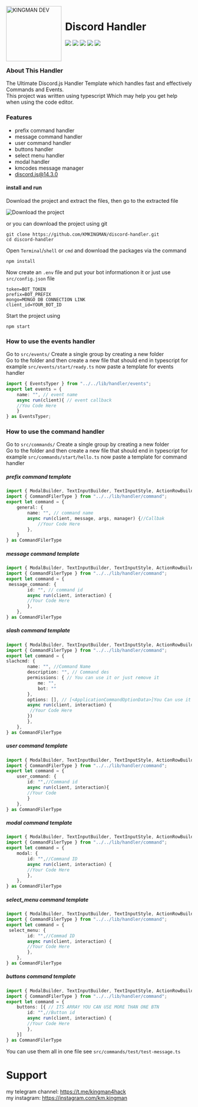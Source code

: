 <img width="150" height="150" align="left" style="float: left; margin: 0 10px 0 0;" alt="KINGMAN DEV" src="https://i.top4top.io/p_1965sxw291.png">  

# Discord Handler

![](https://img.shields.io/github/stars/kmkingman/discord-handler.svg) ![](https://img.shields.io/github/forks/kmkingman/discord-handler.svg) ![](https://img.shields.io/github/tag/kmkingman/discord-handler.svg) ![](https://img.shields.io/github/release/kmkingman/discord-handler.svg) ![](https://img.shields.io/github/issues/kmkingman/discord-handler.svg)

<br>

### About This Handler
The Ultimate Discord.js Handler Template which handles fast and effectively Commands and Events.<br>This project was written using typescript Which may help you get help when using the code editor.


### Features

- prefix command handler
- message command handler
- user command handler
- buttons handler
- select menu handler
- modal handler
- kmcodes message manager
- discord.js@14.3.0

#### install and run

Download the project and extract the files, then go to the extracted file 

![Download the project ](https://media.discordapp.net/attachments/1019677225114664980/1020676747567562824/unknown.png "Download the project ")

or you can download the project using git
```shell
git clone https://github.com/KMKINGMAN/discord-handler.git
cd discord-handler
```
Open `Terminal`/`shell` or `cmd` and download the packages via the command
```shell
npm install
```
Now create an `.env` file and put your bot informationon it or just use `src/config.json` file
```.env
token=BOT_TOKEN
prefix=BOT_PREFIX
mongo=MONGO DB CONNECTION LINK
client_id=YOUR_BOT_ID
```
Start the project using
```shell
npm start
```
### How to use the events handler
Go to `src/events/` Create a single group by creating a new folder <br>
Go to the folder and then create a new file that should end in typescript
for example `src/events/start/ready.ts`
now paste a template for events handler 
```typescript
import { EventsTyper } from "../../lib/handler/events";
export let events = {
    name: "", // event name
    async run(client){ // event callback
	//You Code Here
    }
} as EventsTyper;
```
### How to use the command handler
Go to `src/commands/` Create a single group by creating a new folder <br>
Go to the folder and then create a new file that should end in typescript
for example `src/commands/start/hello.ts`
now paste a template for command handler 
##### prefix command template
```typescript
import { ModalBuilder, TextInputBuilder, TextInputStyle, ActionRowBuilder, ModalActionRowComponentBuilder, ButtonBuilder, ButtonStyle, SelectMenuBuilder } from "discord.js";
import { CommandFilerType } from "../../lib/handler/command";
export let command = {
    general: {
        name: "", // command name
        async run(client, message, args, manager) {//Callbak
            //Your Code Here
        },
    }
} as CommandFilerType
```
##### message command template
```typescript
import { ModalBuilder, TextInputBuilder, TextInputStyle, ActionRowBuilder, ModalActionRowComponentBuilder, ButtonBuilder, ButtonStyle, SelectMenuBuilder } from "discord.js";
import { CommandFilerType } from "../../lib/handler/command";
export let command = {
 message_command: {
        id: "", // command id
        async run(client, interaction) {
		//Your Code Here
        },
    },
} as CommandFilerType
```
##### slash command template
```typescript
import { ModalBuilder, TextInputBuilder, TextInputStyle, ActionRowBuilder, ModalActionRowComponentBuilder, ButtonBuilder, ButtonStyle, SelectMenuBuilder } from "discord.js";
import { CommandFilerType } from "../../lib/handler/command";
export let command = {
slachcmd: {
        name: "", //Command Name
        description: "", // Command des
        permissions: { // You can use it or just remove it
            me: "",
            bot: ""
        },
		options: [], // [<ApplicationCommandOptionData>]You Can use it or just remove it 
        async run(client, interaction) {
		 //Your Code Here
		})
        },
    },
} as CommandFilerType
```
##### user command template
```typescript
import { ModalBuilder, TextInputBuilder, TextInputStyle, ActionRowBuilder, ModalActionRowComponentBuilder, ButtonBuilder, ButtonStyle, SelectMenuBuilder } from "discord.js";
import { CommandFilerType } from "../../lib/handler/command";
export let command = {
    user_command: {
        id: "",//Command id
        async run(client, interaction){
		//Your Code
        }
    },
} as CommandFilerType
```
##### modal command template
```typescript
import { ModalBuilder, TextInputBuilder, TextInputStyle, ActionRowBuilder, ModalActionRowComponentBuilder, ButtonBuilder, ButtonStyle, SelectMenuBuilder } from "discord.js";
import { CommandFilerType } from "../../lib/handler/command";
export let command = {
    modal: {
        id: "",//Command ID
        async run(client, interaction) {
		//Your Code Here
        },
    },
} as CommandFilerType
```
##### select_menu command template
```typescript
import { ModalBuilder, TextInputBuilder, TextInputStyle, ActionRowBuilder, ModalActionRowComponentBuilder, ButtonBuilder, ButtonStyle, SelectMenuBuilder } from "discord.js";
import { CommandFilerType } from "../../lib/handler/command";
export let command = {
 select_menu: {
        id: "",//Commad ID
        async run(client, interaction) {
		//Your Code Here
        },
    },
} as CommandFilerType
```
##### buttons command template
```typescript
import { ModalBuilder, TextInputBuilder, TextInputStyle, ActionRowBuilder, ModalActionRowComponentBuilder, ButtonBuilder, ButtonStyle, SelectMenuBuilder } from "discord.js";
import { CommandFilerType } from "../../lib/handler/command";
export let command = {
    buttons: [{ // ITS ARRAY YOU CAN USE MORE THAN ONE BTN
        id: "",//Button id
        async run(client, interaction) {
		//Your Code Here
        },
    }]
} as CommandFilerType
```
You can use them all in one file see `src/commands/test/test-message.ts `

# Support
my telegram channel: https://t.me/kingman4hack
<br>
my instagram: https://instagram.com/km.kingman

